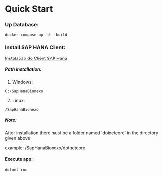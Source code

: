 # Quick Start


### Up Database:

```
docker-compose up -d --build
```



### Install SAP HANA Client:

[Instalação do Client SAP Hana](https://bionexo.atlassian.net/wiki/spaces/IE/pages/2285240397/Instala+o+do+Client+SAP+Hana)


##### Path installation:

1. Windows:

```
C:\SapHanaBionexo
```


2. Linux:

```
/SapHanaBionexo
```


##### Note:

After installation there must be a folder named 'dotnetcore' in the directory given above

example: /SapHanaBionexo/dotnetcore 








#### Execute app:
```
dotnet run
```

